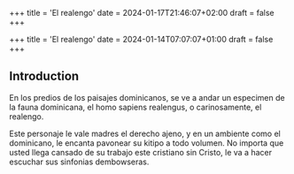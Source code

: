 +++
title = 'El realengo'
date = 2024-01-17T21:46:07+02:00
draft = false
+++


+++
title = 'El realengo'
date = 2024-01-14T07:07:07+01:00
draft = false
+++
## Introduction

En los predios de los paisajes dominicanos, se ve a andar un especimen de la fauna dominicana, el homo sapiens realengus, o carinosamente, el realengo.

Este personaje le vale madres el derecho ajeno, y en un ambiente como el dominicano, le encanta pavonear su kitipo a todo volumen. No importa que usted llega cansado de su trabajo este cristiano sin Cristo, le va a hacer escuchar sus sinfonias dembowseras.

